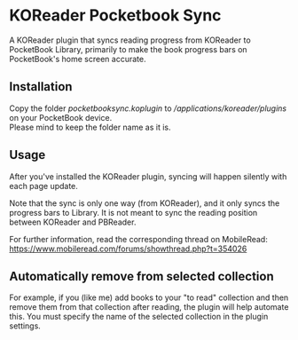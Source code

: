 # KOReader Pocketbook Sync

A KOReader plugin that syncs reading progress from KOReader to PocketBook
Library, primarily to make the book progress bars on PocketBook's home screen
accurate.

## Installation

Copy the folder *pocketbooksync.koplugin* to */applications/koreader/plugins* on your PocketBook device.\
Please mind to keep the folder name as it is.

## Usage

After you've installed the KOReader plugin, syncing will happen silently with each page update.

Note that the sync is only one way (from KOReader), and it only syncs the
progress bars to Library. It is not meant to sync the reading position between
KOReader and PBReader.

For further information, read the corresponding thread on MobileRead:
https://www.mobileread.com/forums/showthread.php?t=354026

## Automatically remove from selected collection
For example, if you (like me) add books to your "to read" collection and then remove them from that collection after reading, the plugin will help automate this. You must specify the name of the selected collection in the plugin settings.
